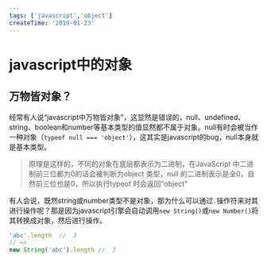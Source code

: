 ```yaml
---
tags: ['javascript','object']
createTime: '2019-01-23'
---
```

# javascript中的对象

## 万物皆对象？

经常有人说“javascript中万物皆对象”，这显然是错误的，null、undefined、string、boolean和number等基本类型的值显然都不属于对象。null有时会被当作一种对象（`typeof null === 'object'`），这其实是javascript的bug，null本身就是基本类型。
>原理是这样的，不同的对象在底层都表示为二进制，在JavaScript 中二进制前三位都为0的话会被判断为object 类型，null 的二进制表示是全0，自然前三位也是0，所以执行typeof 时会返回“object”

有人会说，既然string或number类型不是对象，那为什么可以通过`.`操作符来对其进行操作呢？那是因为javascript引擎会自动调用`new String()`或`new Number()`将其转换成对象，然后进行操作。
```javascript
'abc'.length  //  3
// =>
new String('abc').length //  3
```
